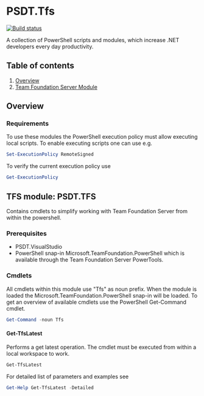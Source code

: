 # PSDT.Tfs

[![Build status](https://ci.appveyor.com/api/projects/status/xy4rd52lvicqxufk/branch/master?svg=true&passingText=Build%20Passing&failingText=Build%20Failing&pendingText=Build%20Pending)](https://ci.appveyor.com/project/codecraftteam/PSDT-Tfs)

A collection of PowerShell scripts and modules, which increase .NET developers every day productivity.

## Table of contents

1. [Overview](#overview)
1. [Team Foundation Server Module](#tfsmodule)

## Overview

### Requirements <a name="requirements"></a>

To use these modules the PowerShell execution policy must allow executing local scripts.
To enable executing scripts one can use e.g.

```powershell
Set-ExecutionPolicy RemoteSigned
```

To verify the current execution policy use

```powershell
Get-ExecutionPolicy
```

## TFS module: PSDT.TFS <a name="tfsmodule"></a>

Contains cmdlets to simplify working with Team Foundation Server from within the powershell.

### Prerequisites

- PSDT.VisualStudio
- PowerShell snap-in Microsoft.TeamFoundation.PowerShell which is available through the Team Foundation Server PowerTools.

### Cmdlets

All cmdlets within this module use "Tfs" as noun prefix. When the module is loaded the Microsoft.TeamFoundation.PowerShell snap-in will be loaded.
To get an overview of available cmdlets use the PowerShell Get-Command cmdlet.

```powershell
Get-Command -noun Tfs
```

#### Get-TfsLatest

Performs a get latest operation. The cmdlet must be executed from within a local workspace to work.

```powershell
Get-TfsLatest
```

For detailed list of parameters and examples see

```powershell
Get-Help Get-TfsLatest -Detailed
```